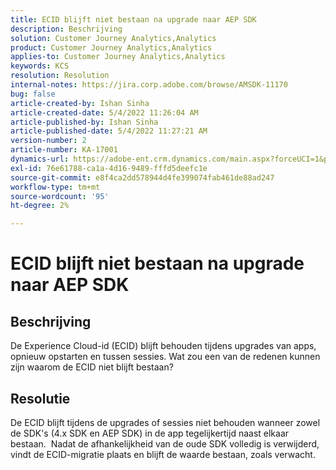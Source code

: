 ```yaml
---
title: ECID blijft niet bestaan na upgrade naar AEP SDK
description: Beschrijving
solution: Customer Journey Analytics,Analytics
product: Customer Journey Analytics,Analytics
applies-to: Customer Journey Analytics,Analytics
keywords: KCS
resolution: Resolution
internal-notes: https://jira.corp.adobe.com/browse/AMSDK-11170
bug: false
article-created-by: Ishan Sinha
article-created-date: 5/4/2022 11:26:04 AM
article-published-by: Ishan Sinha
article-published-date: 5/4/2022 11:27:21 AM
version-number: 2
article-number: KA-17001
dynamics-url: https://adobe-ent.crm.dynamics.com/main.aspx?forceUCI=1&pagetype=entityrecord&etn=knowledgearticle&id=709275fb-9ccb-ec11-a7b5-6045bd00db25
exl-id: 76e61788-ca1a-4d16-9489-fffd5deefc1e
source-git-commit: e8f4ca2dd578944d4fe399074fab461de88ad247
workflow-type: tm+mt
source-wordcount: '95'
ht-degree: 2%

---
```


# ECID blijft niet bestaan na upgrade naar AEP SDK

## Beschrijving


De Experience Cloud-id (ECID) blijft behouden tijdens upgrades van apps, opnieuw opstarten en tussen sessies. Wat zou een van de redenen kunnen zijn waarom de ECID niet blijft bestaan?


## Resolutie


De ECID blijft tijdens de upgrades of sessies niet behouden wanneer zowel de SDK&#39;s (4.x SDK en AEP SDK) in de app tegelijkertijd naast elkaar bestaan.  Nadat de afhankelijkheid van de oude SDK volledig is verwijderd, vindt de ECID-migratie plaats en blijft de waarde bestaan, zoals verwacht.

